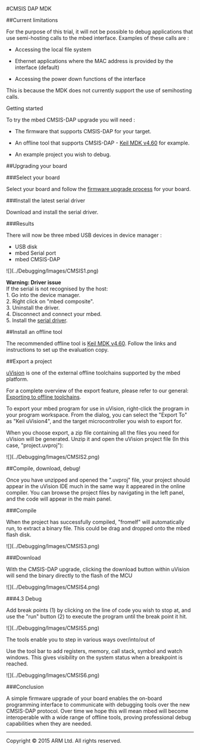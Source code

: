 #CMSIS DAP MDK

##Current limitations 

For the purpose of this trial, it will not be possible to debug applications that use semi-hosting calls to the mbed interface. Examples of these calls are :

* Accessing the local file system

* Ethernet applications where the MAC address is provided by the interface (default)

* Accessing the power down functions of the interface 

This is because the MDK does not currently support the use of semihosting calls.

Getting started

To try the mbed CMSIS-DAP upgrade you will need :

* The firmware that supports CMSIS-DAP for your target.

* An offline tool that supports CMSIS-DAP - [Keil MDK v4.60](https://www.keil.com/demo/eval/arm.htm) for example.

* An example project you wish to debug.

##Upgrading your board

###Select your board

Select your board and follow the [firmware upgrade process](http://mbed.org/handbook/Firmware) for your board.

###Install the latest serial driver

Download and install the serial driver.

###Results

There will now be three mbed USB devices in device manager :

* USB disk
* mbed Serial port
* mbed CMSIS-DAP

<span class="images">
![](../Debugging/Images/CMSIS1.png)
</span>

<span class="warnings">**Warning: Driver issue**
</br>
If the serial is not recognised by the host:
</br>1. Go into the device manager.
</br>2. Right click on "mbed composite".
</br>3. Uninstall the driver.
</br>4. Disconnect and connect your mbed.
</br>5. Install the [serial driver](/Going_Further/Serial_Conf/).
</span>

##Install an offline tool

The recommended offline tool is [Keil MDK v4.60](https://www.keil.com/demo/eval/arm.htm). Follow the links and instructions to set up the evaluation copy.

##Export a project

[uVision](http://www.keil.com/uvision) is one of the external offline toolchains supported by the mbed platform.

For a complete overview of the export feature, please refer to our general: [Exporting to offline toolchains](/Going_Further/Export/).

To export your mbed program for use in uVision, right-click the program in your program workspace. From the dialog, you can select the "Export To" as "Keil uVision4", and the target microcontroller you wish to export for. 

When you choose export, a zip file containing all the files you need for uVision will be generated. Unzip it and open the uVision project file (In this case, "project.uvproj"):

<span class="images">
![](../Debugging/Images/CMSIS2.png)
</span>

##Compile, download, debug!

Once you have unzipped and opened the ".uvproj" file, your project should appear in the uVision IDE much in the same way it appeared in the online compiler. You can browse the project files by navigating in the left panel, and the code will appear in the main panel.

###Compile

When the project has successfully compiled, "fromelf" will automatically run, to extract a binary file. This could be drag and dropped onto the mbed flash disk.

<span class="images">
![](../Debugging/Images/CMSIS3.png)
</span>

###Download

With the CMSIS-DAP upgrade, clicking the download button within uVision will send the binary directly to the flash of the MCU

<span class="images">
![](../Debugging/Images/CMSIS4.png)
</span>

###4.3 Debug

Add break points (1) by clicking on the line of code you wish to stop at, and use the "run" button (2) to execute the program until the break point it hit.

<span class="images">
![](../Debugging/Images/CMSIS5.png)
</span>

The tools enable you to step in various ways over/into/out of

Use the tool bar to add registers, memory, call stack, symbol and watch windows. This gives visibility on the system status when a breakpoint is reached.

<span class="images">
![](../Debugging/Images/CMSIS6.png)
</span>

###Conclusion

A simple firmware upgrade of your board enables the on-board programming interface to communicate with debugging tools over the new CMSIS-DAP protocol. Over time we hope this will mean mbed will become interoperable with a wide range of offline tools, proving professional debug capabilities when they are needed.

______
Copyright © 2015 ARM Ltd. All rights reserved.
